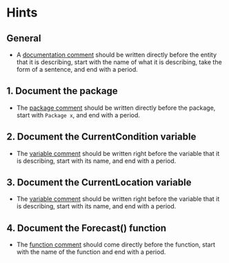 # Hints

## General

- A [documentation comment][comment] should be written directly before the entity that it is describing, start with the name of what it is describing, take the form of a sentence, and end with a period.

## 1. Document the package

- The [package comment][comment] should be written directly before the package, start with `Package x`, and end with a period.

## 2. Document the CurrentCondition variable

- The [variable comment][variable comment] should be written right before the variable that it is describing, start with its name, and end with a period.

## 3. Document the CurrentLocation variable

- The [variable comment][variable comment] should be written right before the variable that it is describing, start with its name, and end with a period.

## 4. Document the Forecast() function

- The [function comment][comment] should come directly before the function, start with the name of the function and end with a period.

[comment]: https://golang.org/doc/effective_go.html#commentary
[variable comment]: https://dave.cheney.net/practical-go/presentations/qcon-china.html#_comments